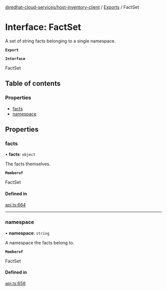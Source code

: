 [@redhat-cloud-services/host-inventory-client](../README.md) / [Exports](../modules.md) / FactSet

# Interface: FactSet

A set of string facts belonging to a single namespace.

**`Export`**

**`Interface`**

FactSet

## Table of contents

### Properties

- [facts](FactSet.md#facts)
- [namespace](FactSet.md#namespace)

## Properties

### facts

• **facts**: `object`

The facts themselves.

**`Memberof`**

FactSet

#### Defined in

[api.ts:664](https://github.com/RedHatInsights/javascript-clients/blob/master/packages/host-inventory/api.ts#L664)

___

### namespace

• **namespace**: `string`

A namespace the facts belong to.

**`Memberof`**

FactSet

#### Defined in

[api.ts:658](https://github.com/RedHatInsights/javascript-clients/blob/master/packages/host-inventory/api.ts#L658)
